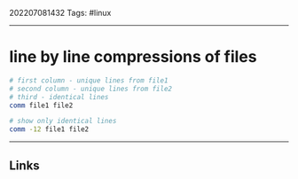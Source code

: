 202207081432
Tags: #linux

---

# line by line compressions of files

```bash
# first column - unique lines from file1
# second column - unique lines from file2
# third - identical lines
comm file1 file2

# show only identical lines
comm -12 file1 file2
```

---
## Links